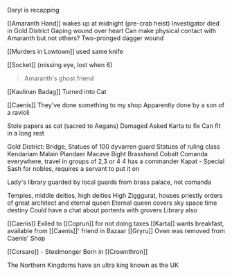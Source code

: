 Daryl is recapping

[[Amaranth Hand]] wakes up at midnight (pre-crab heist)
Investigator died in Gold District
Gaping wound over heart
Can make physical contact with Amaranth but not others?
Two-pronged dagger wound

[[Murders in Lowtown]] used same knife

[[Socket]] (missing eye, lost when 6)
> Amaranth's ghost friend

[[Kaulinan Badag]] Turned into Cat

[[Caenis]] They've done something to my shop 
	Apparently done by a son of a ravioli

Stole papers as cat (sacred to Aegans)
Damaged
Asked Karta to fix
Can fit in a long rest

Gold District:
	Bridge, Statues of 100 dyvarren guard
	Statues of ruling class
	Kendariam Malain
	Plandaer Macave
	Bight Brasshand
	Cobalt Comanda everywhere, travel in groups of 2,3 or 4
		4 has a commander
	Kapat - Special Sash for nobles, requires a servant to put it on

Lady's library guarded by local guards from brass palace, not comanda

Temples, middle deities, high deities
High Zigggurat, houses priestly orders of great architect and eternal queen
Eternal queen covers sky space time destiny
Could have a chat about portents with grovers
Library also

[[Caenis]]
Exiled to [[Coprun]] for not doing taxes 
[[Karta]] wants breakfast, available from [[Caenis]]' friend in Bazaar [[Gryru]]
Oven was removed from Caenis' Shop

[[Corsaro]] - Steelmonger
Born in [[Crownthron]]

The Northern Kingdoms have an ultra king known as the UK

